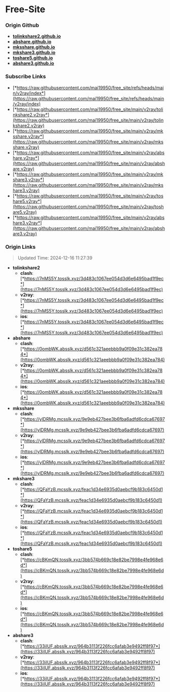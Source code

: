 # Free-Site

### Origin Github

- [**tolinkshare2.github.io**](https://github.com/tolinkshare2/tolinkshare2.github.io)
- [**abshare.github.io**](https://github.com/abshare/abshare.github.io)
- [**mksshare.github.io**](https://github.com/mksshare/mksshare.github.io)
- [**mkshare3.github.io**](https://github.com/mkshare3/mkshare3.github.io)
- [**toshare5.github.io**](https://github.com/toshare5/toshare5.github.io)
- [**abshare3.github.io**](https://github.com/abshare3/abshare3.github.io)

### Subscribe Links

- [*https://raw.githubusercontent.com/mai19950/free_site/refs/heads/main/v2ray/index*](https://raw.githubusercontent.com/mai19950/free_site/refs/heads/main/v2ray/index)
- [*https://raw.githubusercontent.com/mai19950/free_site/main/v2ray/tolinkshare2.v2ray*](https://raw.githubusercontent.com/mai19950/free_site/main/v2ray/tolinkshare2.v2ray)
- [*https://raw.githubusercontent.com/mai19950/free_site/main/v2ray/mksshare.v2ray*](https://raw.githubusercontent.com/mai19950/free_site/main/v2ray/mksshare.v2ray)
- [*https://raw.githubusercontent.com/mai19950/free_site/main/v2ray/abshare.v2ray*](https://raw.githubusercontent.com/mai19950/free_site/main/v2ray/abshare.v2ray)
- [*https://raw.githubusercontent.com/mai19950/free_site/main/v2ray/mkshare3.v2ray*](https://raw.githubusercontent.com/mai19950/free_site/main/v2ray/mkshare3.v2ray)
- [*https://raw.githubusercontent.com/mai19950/free_site/main/v2ray/toshare5.v2ray*](https://raw.githubusercontent.com/mai19950/free_site/main/v2ray/toshare5.v2ray)
- [*https://raw.githubusercontent.com/mai19950/free_site/main/v2ray/abshare3.v2ray*](https://raw.githubusercontent.com/mai19950/free_site/main/v2ray/abshare3.v2ray)

### Origin Links

> Updated Time: 2024-12-16 11:27:39

- **tolinkshare2**
  - **clash**: [*https://7nMS5Y.tosslk.xyz/3d483c1067ee054d3d6e6495bad1f9ec*](https://7nMS5Y.tosslk.xyz/3d483c1067ee054d3d6e6495bad1f9ec)
  - **v2ray**: [*https://7nMS5Y.tosslk.xyz/3d483c1067ee054d3d6e6495bad1f9ec*](https://7nMS5Y.tosslk.xyz/3d483c1067ee054d3d6e6495bad1f9ec)
  - **ios**: [*https://7nMS5Y.tosslk.xyz/3d483c1067ee054d3d6e6495bad1f9ec*](https://7nMS5Y.tosslk.xyz/3d483c1067ee054d3d6e6495bad1f9ec)
- **abshare**
  - **clash**: [*https://0ombWK.absslk.xyz/d561c321aeebbb9a0f09e31c382ea784*](https://0ombWK.absslk.xyz/d561c321aeebbb9a0f09e31c382ea784)
  - **v2ray**: [*https://0ombWK.absslk.xyz/d561c321aeebbb9a0f09e31c382ea784*](https://0ombWK.absslk.xyz/d561c321aeebbb9a0f09e31c382ea784)
  - **ios**: [*https://0ombWK.absslk.xyz/d561c321aeebbb9a0f09e31c382ea784*](https://0ombWK.absslk.xyz/d561c321aeebbb9a0f09e31c382ea784)
- **mksshare**
  - **clash**: [*https://ylDRMg.mcsslk.xyz/9e9eb427bee3b6fba6adfd6cdca67697*](https://ylDRMg.mcsslk.xyz/9e9eb427bee3b6fba6adfd6cdca67697)
  - **v2ray**: [*https://ylDRMg.mcsslk.xyz/9e9eb427bee3b6fba6adfd6cdca67697*](https://ylDRMg.mcsslk.xyz/9e9eb427bee3b6fba6adfd6cdca67697)
  - **ios**: [*https://ylDRMg.mcsslk.xyz/9e9eb427bee3b6fba6adfd6cdca67697*](https://ylDRMg.mcsslk.xyz/9e9eb427bee3b6fba6adfd6cdca67697)
- **mkshare3**
  - **clash**: [*https://QFaYzB.mcsslk.xyz/feac1d34e6935d0aebcf9b183c6450d1*](https://QFaYzB.mcsslk.xyz/feac1d34e6935d0aebcf9b183c6450d1)
  - **v2ray**: [*https://QFaYzB.mcsslk.xyz/feac1d34e6935d0aebcf9b183c6450d1*](https://QFaYzB.mcsslk.xyz/feac1d34e6935d0aebcf9b183c6450d1)
  - **ios**: [*https://QFaYzB.mcsslk.xyz/feac1d34e6935d0aebcf9b183c6450d1*](https://QFaYzB.mcsslk.xyz/feac1d34e6935d0aebcf9b183c6450d1)
- **toshare5**
  - **clash**: [*https://cBKmQN.tosslk.xyz/3bb574b669c18e82be7998e4fe968e6d*](https://cBKmQN.tosslk.xyz/3bb574b669c18e82be7998e4fe968e6d)
  - **v2ray**: [*https://cBKmQN.tosslk.xyz/3bb574b669c18e82be7998e4fe968e6d*](https://cBKmQN.tosslk.xyz/3bb574b669c18e82be7998e4fe968e6d)
  - **ios**: [*https://cBKmQN.tosslk.xyz/3bb574b669c18e82be7998e4fe968e6d*](https://cBKmQN.tosslk.xyz/3bb574b669c18e82be7998e4fe968e6d)
- **abshare3**
  - **clash**: [*https://33iIUF.absslk.xyz/964b3113f226fcc6afab3e9492ff8f97*](https://33iIUF.absslk.xyz/964b3113f226fcc6afab3e9492ff8f97)
  - **v2ray**: [*https://33iIUF.absslk.xyz/964b3113f226fcc6afab3e9492ff8f97*](https://33iIUF.absslk.xyz/964b3113f226fcc6afab3e9492ff8f97)
  - **ios**: [*https://33iIUF.absslk.xyz/964b3113f226fcc6afab3e9492ff8f97*](https://33iIUF.absslk.xyz/964b3113f226fcc6afab3e9492ff8f97)
